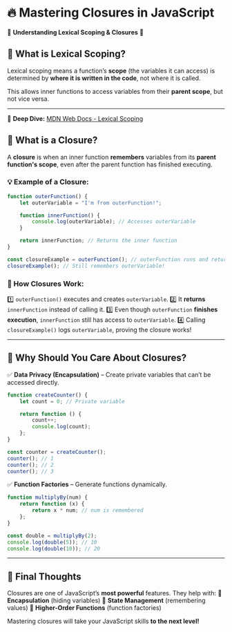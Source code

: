 # 🔥 Mastering Closures in JavaScript

🚀 **Understanding Lexical Scoping & Closures** 🚀

## 🔹 What is Lexical Scoping?
Lexical scoping means a function’s **scope** (the variables it can access) is determined by **where it is written in the code**, not where it is called. 

This allows inner functions to access variables from their **parent scope**, but not vice versa.

---

🔗 **Deep Dive:** [MDN Web Docs - Lexical Scoping](https://developer.mozilla.org/en-US/docs/Web/JavaScript/Guide/Closures#lexical_scoping)  

## 🔹 What is a Closure?
A **closure** is when an inner function **remembers** variables from its **parent function's scope**, even after the parent function has finished executing.

### 💡 Example of a Closure:
```javascript
function outerFunction() {
    let outerVariable = "I'm from outerFunction!";

    function innerFunction() {
        console.log(outerVariable); // Accesses outerVariable
    }

    return innerFunction; // Returns the inner function
}

const closureExample = outerFunction(); // outerFunction runs and returns innerFunction
closureExample(); // Still remembers outerVariable!
```

### 🔹 How Closures Work:
1️⃣ `outerFunction()` executes and creates `outerVariable`.
2️⃣ It **returns** `innerFunction` instead of calling it.
3️⃣ Even though `outerFunction` **finishes execution**, `innerFunction` still has access to `outerVariable`.
4️⃣ Calling `closureExample()` logs `outerVariable`, proving the closure works!

---

## 🔹 Why Should You Care About Closures?
✅ **Data Privacy (Encapsulation)** – Create private variables that can’t be accessed directly.
```javascript
function createCounter() {
    let count = 0; // Private variable

    return function () {
        count++;
        console.log(count);
    };
}

const counter = createCounter();
counter(); // 1
counter(); // 2
counter(); // 3
```

✅ **Function Factories** – Generate functions dynamically.
```javascript
function multiplyBy(num) {
    return function (x) {
        return x * num; // num is remembered
    };
}

const double = multiplyBy(2);
console.log(double(5)); // 10
console.log(double(10)); // 20
```

---

## 🚀 Final Thoughts
Closures are one of JavaScript’s **most powerful** features. They help with:
🔹 **Encapsulation** (hiding variables)
🔹 **State Management** (remembering values)
🔹 **Higher-Order Functions** (function factories)

Mastering closures will take your JavaScript skills **to the next level!**



